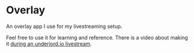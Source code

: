 # Overlay

An overlay app I use for my livestreaming setup.

Feel free to use it for learning and reference. There is a video about making it [during an underjord.io livestream](https://underjord.io/stream-overlay-liveview-stream-vod.html).
